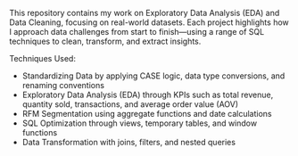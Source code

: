 This repository contains my work on Exploratory Data Analysis (EDA) and Data Cleaning, focusing on real-world datasets. Each project highlights how I approach data challenges from start to finish—using a range of SQL techniques to clean, transform, and extract insights.

Techniques Used:

- Standardizing Data by applying CASE logic, data type conversions, and renaming conventions
- Exploratory Data Analysis (EDA) through KPIs such as total revenue, quantity sold, transactions, and average order value (AOV)
- RFM Segmentation using aggregate functions and date calculations
- SQL Optimization through views, temporary tables, and window functions
- Data Transformation with joins, filters, and nested queries
